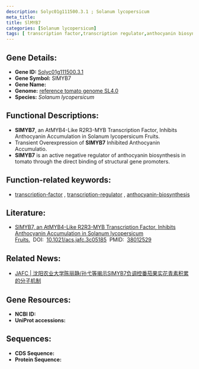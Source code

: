 ```yaml
---
description: Solyc01g111500.3.1 ; Solanum lycopersicum
meta_title:
title: SlMYB7
categories: [Solanum lycopersicum]
tags: [ transcription factor,transcription regulator,anthocyanin biosynthesis ]
---
```


## Gene Details:
- **Gene ID:**	[Solyc01g111500.3.1]()
- **Gene Symbol:** SlMYB7
- **Gene Name:** 
- **Genome:** [reference tomato genome SL4.0](https://solgenomics.net/organism/solanum_lycopersicum/genome)
- **Species:** *Solanum lycopersicum*

## Functional Descriptions:
   - **SlMYB7**, an AtMYB4-Like R2R3-MYB Transcription Factor, Inhibits Anthocyanin Accumulation in Solanum lycopersicum Fruits.
   - Transient Overexpression of **SlMYB7** Inhibited Anthocyanin Accumulatio.
   - **SlMYB7** is an active negative regulator of anthocyanin biosynthesis in tomato through the direct binding of structural gene promoters.

## Function-related keywords:
   - [transcription-factor](/tags/transcription-factor/)&nbsp;,&nbsp;[transcription-regulator](/tags/transcription-regulator/)&nbsp;,&nbsp;[anthocyanin-biosynthesis](/tags/anthocyanin-biosynthesis/)

## Literature:
   - [SlMYB7, an AtMYB4-Like R2R3-MYB Transcription Factor, Inhibits Anthocyanin Accumulation in Solanum lycopersicum Fruits.]( https://pubs.acs.org/doi/full/10.1021/acs.jafc.3c05185)&nbsp;&nbsp;DOI:&nbsp;&nbsp;[10.1021/acs.jafc.3c05185](https://pubs.acs.org/doi/full/10.1021/acs.jafc.3c05185)&nbsp;&nbsp;PMID:&nbsp;&nbsp;[38012529](https://pubmed.ncbi.nlm.nih.gov/38012529/)

## Related News:
   - [JAFC | 沈阳农业大学陈丽静/孙弋等揭示SlMYB7负调控番茄果实花青素积累的分子机制](https://mp.weixin.qq.com/s?__biz=Mzg3MDEwNDEyMg==&mid=2247560277&idx=4&sn=067ab1f98ad0ee9b8932fcfa51b40b2b&chksm=965c4b4a08e905f0b2a595e6a323801494210f87cf00de8a9791ee3f4decdefb7f8921c4d56a&scene=27#wechat_redirect)

## Gene Resources:
- **NCBI ID:**  [](https://www.ncbi.nlm.nih.gov/gene/?term=)
- **UniProt accessions:** [](https://www.uniprot.org/uniprotkb//entry)



## Sequences:
- **CDS Sequence:**
- **Protein Sequence:**

